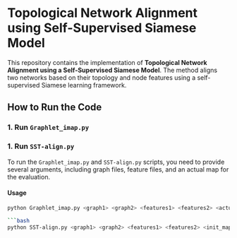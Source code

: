 # Topological Network Alignment using Self-Supervised Siamese Model

This repository contains the implementation of **Topological Network Alignment using a Self-Supervised Siamese Model**. The method aligns two networks based on their topology and node features using a self-supervised Siamese learning framework.

## How to Run the Code

### 1. Run `Graphlet_imap.py`
### 1. Run `SST-align.py`
To run the `Graphlet_imap.py` and `SST-align.py` scripts, you need to provide several arguments, including graph files, feature files, and an actual map for the evaluation.

#### Usage

```bash
python Graphlet_imap.py <graph1> <graph2> <features1> <features2> <actual_map> <p>

```bash
python SST-align.py <graph1> <graph2> <features1> <features2> <init_map> <actual_map> <learning_rate> <each_number> <batch_size> <dimension> <topk>

